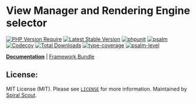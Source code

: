 # View Manager and Rendering Engine selector

[![PHP Version Require](https://poser.pugx.org/spiral/views/require/php)](https://packagist.org/packages/spiral/views)
[![Latest Stable Version](https://poser.pugx.org/spiral/views/v/stable)](https://packagist.org/packages/spiral/views)
[![phpunit](https://github.com/spiral/views/actions/workflows/phpunit.yml/badge.svg)](https://github.com/spiral/views/actions)
[![psalm](https://github.com/spiral/views/actions/workflows/psalm.yml/badge.svg)](https://github.com/spiral/views/actions)
[![Codecov](https://codecov.io/gh/spiral/views/branch/master/graph/badge.svg)](https://codecov.io/gh/spiral/views/)
[![Total Downloads](https://poser.pugx.org/spiral/views/downloads)](https://packagist.org/packages/spiral/views)
[![type-coverage](https://shepherd.dev/github/spiral/views/coverage.svg)](https://shepherd.dev/github/spiral/views)
[![psalm-level](https://shepherd.dev/github/spiral/views/level.svg)](https://shepherd.dev/github/spiral/views)

<b>[Documentation](https://spiral.dev/docs/views-configuration)</b> | [Framework Bundle](https://github.com/spiral/framework)

## License:

MIT License (MIT). Please see [`LICENSE`](./LICENSE) for more information. Maintained by [Spiral Scout](https://spiralscout.com).
